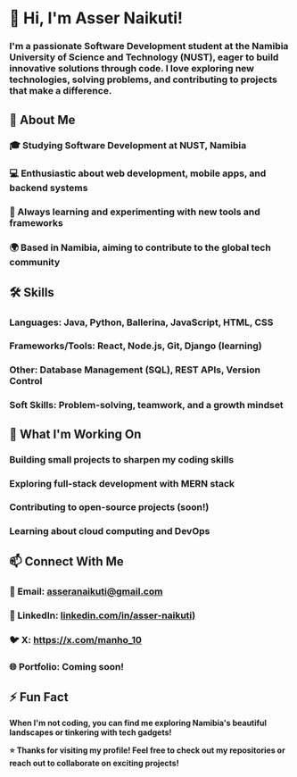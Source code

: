# 👋 Hi, I'm Asser Naikuti!

 ### I'm a passionate Software Development student at the Namibia University of Science and Technology (NUST), eager to build innovative solutions through code. I love exploring new technologies, solving problems, and contributing to projects that make a difference.
 
## 🌟 About Me

### 🎓 Studying Software Development at NUST, Namibia
### 💻 Enthusiastic about web development, mobile apps, and backend systems
### 🚀 Always learning and experimenting with new tools and frameworks
### 🌍 Based in Namibia, aiming to contribute to the global tech community

## 🛠️ Skills

### Languages:  Java, Python, Ballerina, JavaScript, HTML, CSS
### Frameworks/Tools: React, Node.js, Git, Django (learning)
### Other: Database Management (SQL), REST APIs, Version Control
### Soft Skills: Problem-solving, teamwork, and a growth mindset

## 🔭 What I'm Working On

### Building small projects to sharpen my coding skills
### Exploring full-stack development with MERN stack
### Contributing to open-source projects (soon!)
### Learning about cloud computing and DevOps

## 📫 Connect With Me

### 📧 Email: asseranaikuti@gmail.com
### 💼 LinkedIn: [linkedin.com/in/asser-naikuti)](https://www.linkedin.com/in/asser-naikuti-b38190269/)
### 🐦 X: https://x.com/manho_10
### 🌐 Portfolio: Coming soon!

## ⚡ Fun Fact
**When I'm not coding, you can find me exploring Namibia's beautiful landscapes or tinkering with tech gadgets!**  

**⭐️ Thanks for visiting my profile! Feel free to check out my repositories or reach out to collaborate on exciting projects!**
